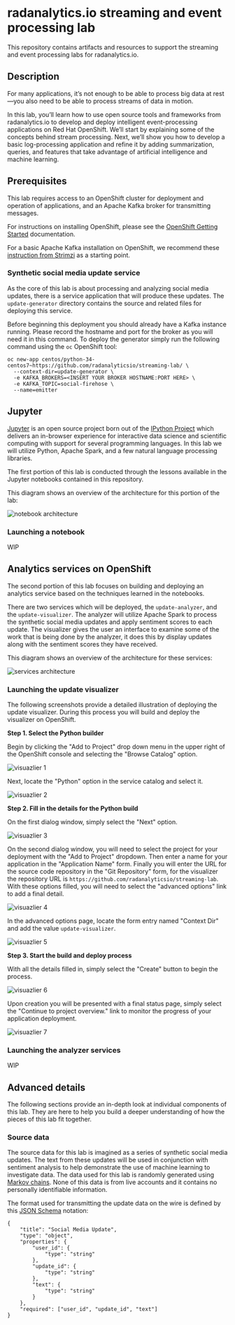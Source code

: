 # radanalytics.io streaming and event processing lab

This repository contains artifacts and resources to support the streaming and
event processing labs for radanalytics.io.

## Description

For many applications, it’s not enough to be able to process big data at
rest—you also need to be able to process streams of data in motion.

In this lab, you’ll learn how to use open source tools and frameworks from
radanalytics.io to develop and deploy intelligent event-processing
applications on Red Hat OpenShift. We’ll start by explaining some of the
concepts behind stream processing. Next, we’ll show you how to develop a
basic log-processing application and refine it by adding summarization,
queries, and features that take advantage of artificial intelligence and
machine learning.

## Prerequisites

This lab requires access to an OpenShift cluster for deployment and operation
of applications, and an Apache Kafka broker for transmitting messages.

For instructions on installing OpenShift, please see the
[OpenShift Getting Started](https://docs.openshift.org/latest/getting_started/administrators.html#getting-started-administrators)
documentation.

For a basic Apache Kafka installation on OpenShift, we recommend these
[instruction from Strimzi](http://strimzi.io/docs/0.1.0/#kafka-in-memory) as a
starting point.

### Synthetic social media update service

As the core of this lab is about processing and analyzing social media
updates, there is a service application that will produce these updates. The
`update-generator` directory contains the source and related files for
deploying this service.

Before beginning this deployment you should already have a Kafka instance
running. Please record the hostname and port for the broker as you will need
it in this command. To deploy the generator simply run the following command
using the `oc` OpenShift tool:

```
oc new-app centos/python-34-centos7~https://github.com/radanalyticsio/streaming-lab/ \
  --context-dir=update-generator \
  -e KAFKA_BROKERS=<INSERT YOUR BROKER HOSTNAME:PORT HERE> \
  -e KAFKA_TOPIC=social-firehose \
  --name=emitter
```

## Jupyter

[Jupyter](https://jupyter.org/) is an open source project born out of the
[IPython Project](https://ipython.org/) which delivers an in-browser
experience for interactive data science and scientific computing with support
for several programming languages. In this lab we will utilize Python, Apache
Spark, and a few natural language processing libraries.

The first portion of this lab is conducted through the lessons available in
the Jupyter notebooks contained in this repository.

This diagram shows an overview of the architecture for this portion of the
lab:

![notebook architecture](assets/notebook-architecture.svg)

### Launching a notebook

WIP

## Analytics services on OpenShift

The second portion of this lab focuses on building and deploying an analytics
service based on the techniques learned in the notebooks.

There are two services which will be deployed, the `update-analyzer`, and
the `update-visualizer`. The analyzer will utilize Apache Spark to process
the synthetic social media updates and apply sentiment scores to each update.
The visualizer gives the user an interface to examine some of the work that
is being done by the analyzer, it does this by display updates along with
the sentiment scores they have received.

This diagram shows an overview of the architecture for these services:

![services architecture](assets/services-architecture.svg)

### Launching the update visualizer

The following screenshots provide a detailed illustration of deploying the
update visualizer. During this process you will build and deploy the
visualizer on OpenShift.

**Step 1. Select the Python builder**

Begin by clicking the "Add to Project" drop down menu in the upper right of
the OpenShift console and selecting the "Browse Catalog" option.

![visuazlier 1](assets/visualizer-1.png)

Next, locate the "Python" option in the service catalog and select it.

![visuazlier 2](assets/visualizer-2.png)

**Step 2. Fill in the details for the Python build**

On the first dialog window, simply select the "Next" option.

![visuazlier 3](assets/visualizer-3.png)

On the second dialog window, you will need to select the project for your
deployment with the "Add to Project" dropdown. Then enter a name for your
application in the "Application Name" form. Finally you will enter the
URL for the source code repository in the "Git Repository" form, for the
visualizer the repository URL is
`https://github.com/radanalyticsio/streaming-lab`. With these options filled,
you will need to select the "advanced options" link to add a final detail.

![visuazlier 4](assets/visualizer-4.png)

In the advanced options page, locate the form entry named "Context Dir" and
add the value `update-visualizer`.

![visuazlier 5](assets/visualizer-5.png)

**Step 3. Start the build and deploy process**

With all the details filled in, simply select the "Create" button to begin
the process.

![visuazlier 6](assets/visualizer-6.png)

Upon creation you will be presented with a final status page, simply select
the "Continue to project overview." link to monitor the progress of your
application deployment.

![visuazlier 7](assets/visualizer-7.png)

### Launching the  analyzer services

WIP

## Advanced details

The following sections provide an in-depth look at individual components of
this lab. They are here to help you build a deeper understanding of how the
pieces of this lab fit together.

### Source data

The source data for this lab is imagined as a series of synthetic social media
updates. The text from these updates will be used in conjunction with sentiment
analysis to help demonstrate the use of machine learning to investigate data.
The data used for this lab is randomly generated using
[Markov chains](https://en.wikipedia.org/wiki/Markov_chain). None of this data
is from live accounts and it contains no personally identifiable information.

The format used for transmitting the update data on the wire is defined by
this [JSON Schema](http://json-schema.org) notation:

```
{
    "title": "Social Media Update",
    "type": "object",
    "properties": {
        "user_id": {
            "type": "string"
        },
        "update_id": {
            "type": "string"
        },
        "text": {
            "type": "string"
        }
    },
    "required": ["user_id", "update_id", "text"]
}
```

